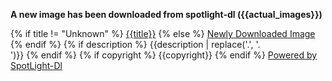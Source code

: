 **A new image has been downloaded from spotlight-dl ({{actual_images}})**

{% if title != "Unknown" %}
[{{title}}]({{image_url_landscape}})
{% else %}
[Newly Downloaded Image]({{image_url_landscape}})
{% endif %}
{% if description %}
{{description | replace('.', '.<br>')}}
{% endif %}
{% if copyright %}
{{copyright}}
{% endif %}
[Powered by SpotLight-Dl]({{home_url}})
